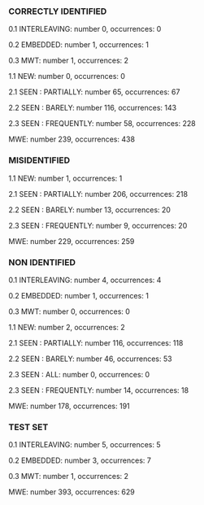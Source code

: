 ### CORRECTLY IDENTIFIED

0.1 INTERLEAVING: number 0, occurrences: 0

0.2 EMBEDDED: number 1, occurrences: 1

0.3 MWT: number 1, occurrences: 2

1.1 NEW: number 0, occurrences: 0

2.1 SEEN : PARTIALLY: number 65, occurrences: 67

2.2 SEEN : BARELY: number 116, occurrences: 143

2.3 SEEN : FREQUENTLY: number 58, occurrences: 228

MWE: number 239, occurrences: 438

### MISIDENTIFIED

1.1 NEW: number 1, occurrences: 1

2.1 SEEN : PARTIALLY: number 206, occurrences: 218

2.2 SEEN : BARELY: number 13, occurrences: 20

2.3 SEEN : FREQUENTLY: number 9, occurrences: 20

MWE: number 229, occurrences: 259

### NON IDENTIFIED

0.1 INTERLEAVING: number 4, occurrences: 4

0.2 EMBEDDED: number 1, occurrences: 1

0.3 MWT: number 0, occurrences: 0

1.1 NEW: number 2, occurrences: 2

2.1 SEEN : PARTIALLY: number 116, occurrences: 118

2.2 SEEN : BARELY: number 46, occurrences: 53

2.3 SEEN : ALL: number 0, occurrences: 0

2.3 SEEN : FREQUENTLY: number 14, occurrences: 18

MWE: number 178, occurrences: 191

### TEST SET

0.1 INTERLEAVING: number 5, occurrences: 5

0.2 EMBEDDED: number 3, occurrences: 7

0.3 MWT: number 1, occurrences: 2

MWE: number 393, occurrences: 629

